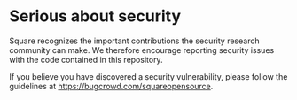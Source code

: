 Serious about security
======================

Square recognizes the important contributions the security research community
can make. We therefore encourage reporting security issues with the code
contained in this repository.

If you believe you have discovered a security vulnerability, please follow the
guidelines at <https://bugcrowd.com/squareopensource>.
